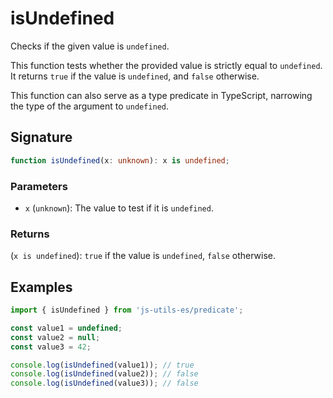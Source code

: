 # isUndefined

Checks if the given value is `undefined`.

This function tests whether the provided value is strictly equal to `undefined`.
It returns `true` if the value is `undefined`, and `false` otherwise.

This function can also serve as a type predicate in TypeScript, narrowing the type of the argument to `undefined`.

## Signature

```typescript
function isUndefined(x: unknown): x is undefined;
```

### Parameters

- `x` (`unknown`): The value to test if it is `undefined`.

### Returns

(`x is undefined`): `true` if the value is `undefined`, `false` otherwise.

## Examples

```typescript twoslash
import { isUndefined } from 'js-utils-es/predicate';

const value1 = undefined;
const value2 = null;
const value3 = 42;

console.log(isUndefined(value1)); // true
console.log(isUndefined(value2)); // false
console.log(isUndefined(value3)); // false
```
